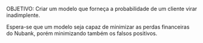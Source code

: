 OBJETIVO: Criar um modelo que forneça a probabilidade de um cliente virar inadimplente.

Espera-se que um modelo seja capaz de minimizar as perdas financeiras do Nubank, porém minimizando também os falsos positivos.
